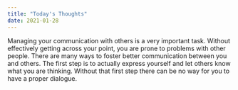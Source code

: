 ```yaml
---
title: "Today's Thoughts"
date: 2021-01-28
---
```

Managing your communication with others is a very important task. Without effectively getting across your point, you are prone to problems with other people.
There are many ways to foster better communication between you and others. The first step is to actually express yourself and let others know what you are thinking. 
Without that first step there can be no way for you to have a proper dialogue.
